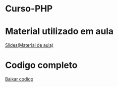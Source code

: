 # Curso-PHP


<h1>Material utilizado em aula</h1>
<a href='arquivo.pdf'>Slides(Material de aula)</a>

<h1>Codigo completo </h1>
<a href='Codigo completo connect iF.rar'>Baixar codigo</a>
